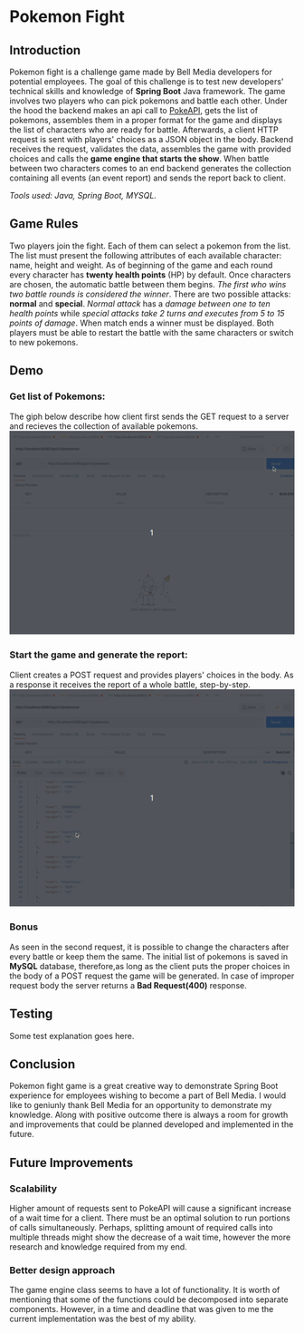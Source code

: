 # Pokemon Fight
## Introduction
Pokemon fight is a challenge game made by Bell Media developers for potential employees. The goal of this challenge is to test new developers' technical skills and knowledge of **Spring Boot** Java framework. The game involves two players who can pick pokemons and battle each other. Under the hood the backend makes an api call to [PokeAPI](https://pokeapi.co/), gets the list of pokemons, assembles them in a proper format for the game and displays the list of characters who are ready for battle. Afterwards, a client HTTP request is sent with players' choices as a JSON object in the body. Backend receives the request, validates the data, assembles the game with provided choices and calls the **game engine that starts the show**. When battle between two characters comes to an end backend generates the collection containing all events (an event report) and sends the report back to client. 

*Tools used: Java, Spring Boot, MYSQL.*

## Game Rules
Two players join the fight. Each of them can select a pokemon from the list. The list must present the following attributes of each available character: name, height and weight. As of beginning of the game and each round every character has **twenty health points** (HP) by default. Once characters are chosen, the automatic battle between them begins. *The first who wins two battle rounds is considered the winner*. There are two possible attacks: **normal** and **special**. *Normal attack* has a *damage between one to ten health points* while *special attacks take 2 turns and executes from 5 to 15 points of damage*. When match ends a winner must be displayed. Both players must be able to restart the battle with the same characters or switch to new pokemons. 

## Demo
### Get list of Pokemons:
The giph below describe how client first sends the GET request to a server and recieves the collection of available pokemons.
![](https://github.com/glebgalkin/pokemon-fight/blob/master/media/getPokemons.gif)

### Start the game and generate the report:
Client creates a POST request and provides players' choices in the body. 
As a response it receives the report of a whole battle, step-by-step. 
![alt-text](https://github.com/glebgalkin/pokemon-fight/blob/master/media/game.gif)

### Bonus
As seen in the second request, it is possible to change the characters after every battle or keep them the same. The initial list of pokemons is saved in **MySQL** database, therefore,as long as the client puts the proper choices in the body of a POST request the game will be generated. In case of improper request body the server returns a **Bad Request(400)** response.

## Testing
Some test explanation goes here.

## Conclusion
Pokemon fight game is a great creative way to demonstrate Spring Boot experience for employees wishing to become a part of Bell Media. I would like to geniunly thank Bell Media for an opportunity to demonstrate my knowledge. Along with positive outcome there is always a room for growth and improvements that could be planned developed and implemented in the future. 

## Future Improvements
### Scalability 
Higher amount of requests sent to PokeAPI will cause a significant increase of a wait time for a client. There must be an optimal solution to run portions of calls simultaneously. Perhaps, splitting amount of required calls into multiple threads might show the decrease of a wait time, however the more research and knowledge required from my end. 
### Better design approach
The game engine class seems to have a lot of functionality. It is worth of mentioning that some of the functions could be decomposed into separate components. However, in a time and deadline that was given to me the current implementation was the best of my ability. 

